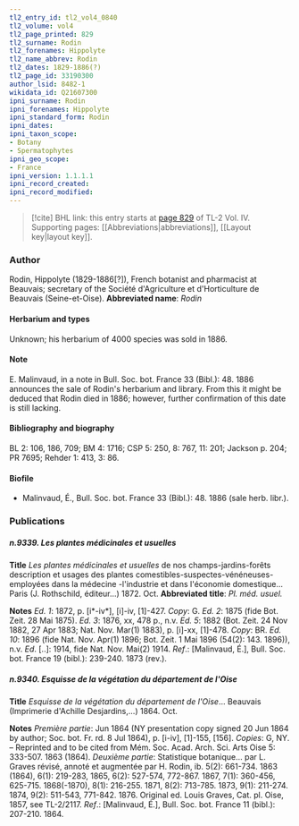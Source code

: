 ```yaml
---
tl2_entry_id: tl2_vol4_0840
tl2_volume: vol4
tl2_page_printed: 829
tl2_surname: Rodin
tl2_forenames: Hippolyte
tl2_name_abbrev: Rodin
tl2_dates: 1829-1886(?)
tl2_page_id: 33190300
author_lsid: 8482-1
wikidata_id: Q21607300
ipni_surname: Rodin
ipni_forenames: Hippolyte
ipni_standard_form: Rodin
ipni_dates: 
ipni_taxon_scope: 
- Botany
- Spermatophytes
ipni_geo_scope: 
- France
ipni_version: 1.1.1.1
ipni_record_created: 
ipni_record_modified:
---
```



> [!cite] BHL link: this entry starts at [page 829](https://www.biodiversitylibrary.org/page/33190300) of TL-2 Vol. IV.
> Supporting pages: [[Abbreviations|abbreviations]], [[Layout key|layout key]].

### Author

Rodin, Hippolyte (1829-1886\[?\]), French botanist and pharmacist at Beauvais; secretary of the Société d'Agriculture et d'Horticulture de Beauvais (Seine-et-Oise). 
**Abbreviated name**: *Rodin*

#### Herbarium and types

Unknown; his herbarium of 4000 species was sold in 1886.

#### Note

E. Malinvaud, in a note in Bull. Soc. bot. France 33 (Bibl.): 48. 1886 announces the sale of Rodin's herbarium and library. From this it might be deduced that Rodin died in 1886; however, further confirmation of this date is still lacking.

#### Bibliography and biography

BL 2: 106, 186, 709; BM 4: 1716; CSP 5: 250, 8: 767, 11: 201; Jackson p. 204; PR 7695; Rehder 1: 413, 3: 86.

#### Biofile

- Malinvaud, É., Bull. Soc. bot. France 33 (Bibl.): 48. 1886 (sale herb. libr.).

### Publications

##### n.9339. Les plantes médicinales et usuelles

**Title**
*Les plantes médicinales et usuelles* de nos champs-jardins-forêts description et usages des plantes comestibles-suspectes-vénéneuses-employées dans la médecine -l'industrie et dans l'économie domestique... Paris (J. Rothschild, éditeur...) 1872. Oct.
**Abbreviated title**: *Pl. méd. usuel.*

**Notes**
*Ed. 1*: 1872, p. \[i\*-iv\*\], \[i\]-iv, \[1\]-427. *Copy*: G.
*Ed. 2*: 1875 (fide Bot. Zeit. 28 Mai 1875).
*Ed. 3*: 1876, xx, 478 p., n.v.
*Ed. 5*: 1882 (Bot. Zeit. 24 Nov 1882, 27 Apr 1883; Nat. Nov. Mar(1) 1883), p. \[i\]-xx, \[1\]-478. *Copy*: BR.
*Ed. 10*: 1896 (fide Nat. Nov. Apr(1) 1896; Bot. Zeit. 1 Mai 1896 (54(2): 143. 1896)), n.v.
*Ed*. \[..\]: 1914, fide Nat. Nov. Mai(2) 1914.
*Ref*.: \[Malinvaud, É.\], Bull. Soc. bot. France 19 (bibl.): 239-240. 1873 (rev.).

##### n.9340. Esquisse de la végétation du département de l'Oise

**Title**
*Esquisse de la végétation du département de l'Oise*... Beauvais (Imprimerie d'Achille Desjardins,...) 1864. Oct.

**Notes**
*Première partie*: Jun 1864 (NY presentation copy signed 20 Jun 1864 by author; Soc. bot. Fr. rd. 8 Jul 1864), p. \[i-iv\], \[1\]-155, \[156\]. *Copies*: G, NY. – Reprinted and to be cited from Mém. Soc. Acad. Arch. Sci. Arts Oise 5: 333-507. 1863 (1864).
*Deuxième partie*: Statistique botanique... par L. Graves révisé, annoté et augmentée par H. Rodin, ib. 5(2): 661-734. 1863 (1864), 6(1): 219-283, 1865, 6(2): 527-574, 772-867. 1867, 7(1): 360-456, 625-715. 1868(-1870), 8(1): 216-255. 1871, 8(2): 713-785. 1873, 9(1): 211-274. 1874, 9(2): 511-543, 771-842. 1876. Original ed. Louis Graves, Cat. pl. Oise, 1857, see TL-2/2117.
*Ref*.: \[Malinvaud, É.\], Bull. Soc. bot. France 11 (bibl.): 207-210. 1864.

